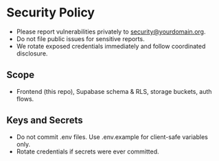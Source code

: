 # Security Policy

- Please report vulnerabilities privately to security@yourdomain.org.
- Do not file public issues for sensitive reports.
- We rotate exposed credentials immediately and follow coordinated disclosure.

## Scope
- Frontend (this repo), Supabase schema & RLS, storage buckets, auth flows.

## Keys and Secrets
- Do not commit .env files. Use .env.example for client-safe variables only.
- Rotate credentials if secrets were ever committed.
